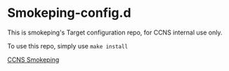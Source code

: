 # Smokeping-config.d

This is smokeping's Target configuration repo, for CCNS internal use only.

To use this repo, simply use `make install`

[CCNS Smokeping](https://smokeping.ccns.moe)
